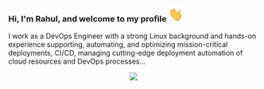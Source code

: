 ### Hi, I'm Rahul, and welcome to my profile  <img src="./wave.gif" width="30px" height="30px" />
I work as a DevOps Engineer with a strong Linux background and hands-on experience supporting, automating, and optimizing mission-critical deployments, CI/CD, managing cutting-edge deployment automation of cloud resources and DevOps processes...

<p align="center">
  <a href="https://skillicons.dev">
    <img src="https://skillicons.dev/icons?i=git,kubernetes,docker,c,vim" />
  </a>
</p>
